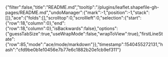 {"filter":false,"title":"README.md","tooltip":"/plugins/leaflet.shapefile-gh-pages/README.md","undoManager":{"mark":-1,"position":-1,"stack":[]},"ace":{"folds":[],"scrolltop":0,"scrollleft":0,"selection":{"start":{"row":18,"column":0},"end":{"row":18,"column":0},"isBackwards":false},"options":{"guessTabSize":true,"useWrapMode":false,"wrapToView":true},"firstLineState":{"row":85,"mode":"ace/mode/markdown"}},"timestamp":1540455272131,"hash":"cfd9be0b1e10456e7b77e6c1882b20e1cb9ef311"}